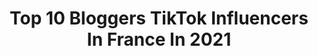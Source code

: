 ---
title: Top 10 Bloggers TikTok Influencers In France In 2021
description: >-
  Find top bloggers TikTok influencers in France in 2021. Most popular hashtags: #pourtoi #france #foryou #tiktoktravel.
platform: TikTok
hits: 12
text_top: Identify the most popular TikTok profiles on inBeat.
text_bottom: inBeat has 12 TikTok influencers like this in France for you to work with.
profiles:
  - username: "travelmimii"
    fullname: >-
      Marina
    bio: >-
      Luxury lifestyle blogger Travel 🚁 Fashion 🛍 IG: @travelmimii INSTA MASKS 👆🏻
    location: "France"
    followers: 6790
    engagement: 1395
    commentsToLikes: 0.119696
    id: ckb9gfze75n6f0j2383331b6n
    verified: false
    hashtags: "#travelblogger, #wine, #tiktokfrance, #monaco"
  - username: "limitlesssecrets"
    fullname: >-
      Limitlesssecrets
    bio: >-
      French travel blogger and foodie based in Paris. Also on Insta @limitlesssecrets
    location: "France"
    followers: 20600
    engagement: 1151
    commentsToLikes: 0.114259
    id: ck9dwvka0qqt90j78po69an1j
    verified: false
    hashtags: "#france, #tiktoktravel, #tiktokparis, #paristravel"
  - username: "korbeninfo"
    fullname: >-
      Korben
    bio: >-
      Chef de l’Internet 👨🏻‍💻👨‍🏫 #blogger Merci pour les 21K ❤️ et abonnez-vous
    location: "France"
    followers: 21400
    engagement: 357
    commentsToLikes: 0.102470
    id: ckamtlgbuv9se0i785qotu5p1
    verified: true
    hashtags: "#nintendo, #halloween, #actorstudio, #voiture"
  - username: "angelinkkoff"
    fullname: >-
      Angie ♡
    bio: >-
      🌸 Blogger 🍼 Mum of baby Eden Partenariats 📧 angelinkk.contactpro@gmail.com
    location: "France"
    followers: 159700
    engagement: 1233
    commentsToLikes: 0.007383
    id: ck81rzxh4ozpf0j7898coxv75
    verified: false
    hashtags: "#verifyme, #abonnetoi, #foryoupage, #teamangie"
  - username: "nathalie_wanders"
    fullname: >-
      Nathalie Roch
    bio: >-
      Travel blogger - Wanderlust lover IG @nathalie_wanders
    location: "France"
    followers: 17734
    engagement: 819
    commentsToLikes: 0.010013
    id: ck8scvpk2cx5u0j78bfvmq0ka
    verified: false
    hashtags: "#foryoupage, #tiktoktravel, #fyp, #foryou"
  - username: "travelinghopper"
    fullname: >-
      Travelling Hopper 
    bio: >-
      Paris🗼 France 🇫🇷 Travel Blogger💻
    location: "France"
    followers: 3230
    engagement: 599
    commentsToLikes: 0.008996
    id: ck9dyebk1wwvr0j78aob7yzwt
    verified: false
    hashtags: "#spain, #sunsetlover, #sunsetphotos, #linkinbio"
  - username: "zozoliina.insta"
    fullname: >-
      Zozoliina
    bio: >-
      Life Style, Beauty , Tutoriel, Enjoy my happy Life !
    location: "France"
    followers: 18600
    engagement: 703
    commentsToLikes: 0.042104
    id: ckach9fl6ygny0i787ogxsms5
    verified: false
    hashtags: "#foryoupage, #marseille, #foryou, #pourtoi"
  - username: "lepaysdesgourmandises"
    fullname: >-
      Recettes gourmandes
    bio: >-
      Camille 🇫🇷 Food & Travel Disney Lover 🐭 📝 lepaysdesgourmandises@gmail.com
    location: "France"
    followers: 73200
    engagement: 1340
    commentsToLikes: 0.013518
    id: ck8tmtscfgkvf0j78zuj4o1do
    verified: true
    hashtags: "#halloween, #recipe, #food, #tiktokacademie"
  - username: "afrodisiakgyalie"
    fullname: >-
      Ornella 🕊
    bio: >-
      Road to 50K ❤️😍🕊 Skincare, Playlist suis moi sur Instagram et YouTube⬇️ 🦋
    location: "France"
    followers: 42000
    engagement: 1141
    commentsToLikes: 0.020717
    id: cka0pq3hw9eim0i78tpgs3d87
    verified: false
    hashtags: "#haircare, #fun, #makeup, #dancechallenge"
  - username: "aly_poppins"
    fullname: >-
      Aly Poppins
    bio: >-
      Insta : aly_poppins Ici on s’amuse, on rigole 😹❤️😻
    location: "France"
    followers: 14900
    engagement: 705
    commentsToLikes: 0.043242
    id: ckc30bu1cr1kd0j23e81gufkw
    verified: false
    hashtags: "#tiktoker, #couple, #look, #trend"
---